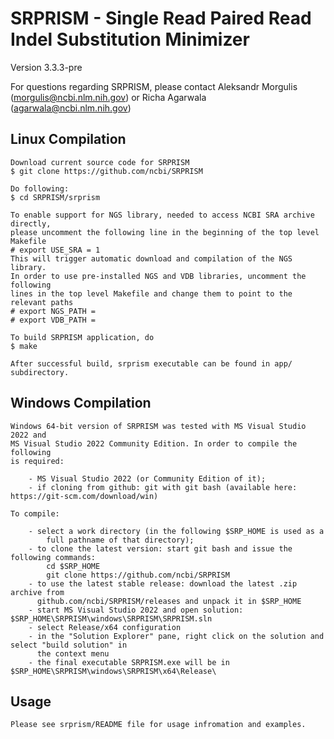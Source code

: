 # SRPRISM - Single Read Paired Read Indel Substitution Minimizer
Version 3.3.3-pre

For questions regarding SRPRISM, please contact
    Aleksandr Morgulis (morgulis@ncbi.nlm.nih.gov)
    or
    Richa Agarwala (agarwala@ncbi.nlm.nih.gov)

## Linux Compilation

    Download current source code for SRPRISM
    $ git clone https://github.com/ncbi/SRPRISM

    Do following:
    $ cd SRPRISM/srprism

    To enable support for NGS library, needed to access NCBI SRA archive directly,
    please uncomment the following line in the beginning of the top level Makefile
    # export USE_SRA = 1
    This will trigger automatic download and compilation of the NGS library.
    In order to use pre-installed NGS and VDB libraries, uncomment the following
    lines in the top level Makefile and change them to point to the relevant paths
    # export NGS_PATH =
    # export VDB_PATH =

    To build SRPRISM application, do
    $ make

    After successful build, srprism executable can be found in app/ subdirectory.

## Windows Compilation

    Windows 64-bit version of SRPRISM was tested with MS Visual Studio 2022 and
    MS Visual Studio 2022 Community Edition. In order to compile the following
    is required:

        - MS Visual Studio 2022 (or Community Edition of it);
        - if cloning from github: git with git bash (available here: https://git-scm.com/download/win)

    To compile:

        - select a work directory (in the following $SRP_HOME is used as a
            full pathname of that directory);
        - to clone the latest version: start git bash and issue the following commands:
            cd $SRP_HOME
            git clone https://github.com/ncbi/SRPRISM
        - to use the latest stable release: download the latest .zip archive from
          github.com/ncbi/SRPRISM/releases and unpack it in $SRP_HOME
        - start MS Visual Studio 2022 and open solution: $SRP_HOME\SRPRISM\windows\SRPRISM\SRPRISM.sln
        - select Release/x64 configuration
        - in the "Solution Explorer" pane, right click on the solution and select "build solution" in
          the context menu
        - the final executable SRPRISM.exe will be in $SRP_HOME\SRPRISM\windows\SRPRISM\x64\Release\

## Usage

    Please see srprism/README file for usage infromation and examples.

